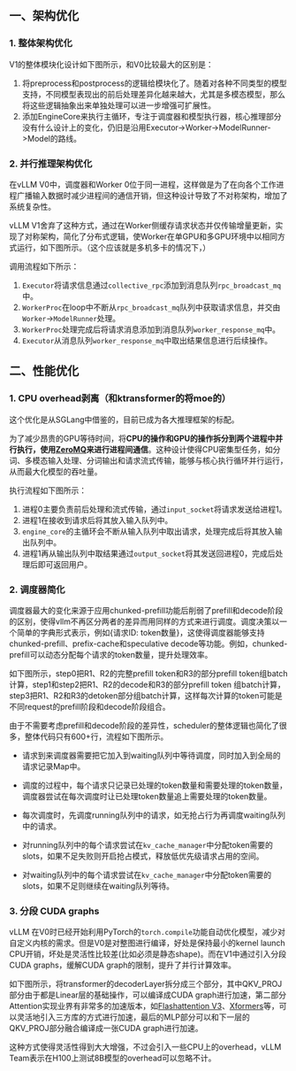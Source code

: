 ## 一、架构优化

### 1. 整体架构优化

V1的整体模块化设计如下图所示，和V0比较最大的区别是：

1. 将preprocess和postprocess的逻辑给模块化了。随着对各种不同类型的模型支持，不同模型表现出的前后处理差异化越来越大，尤其是多模态模型，那么将这些逻辑抽象出来单独处理可以进一步增强可扩展性。
2. 添加EngineCore来执行主循环，专注于调度器和模型执行器，核心推理部分没有什么设计上的变化，仍旧是沿用Executor->Worker->ModelRunner->Model的路线。


### 2. 并行推理架构优化

在vLLM V0中，调度器和Worker 0位于同一进程，这样做是为了在向各个工作进程广播输入数据时减少进程间的通信开销，但这种设计导致了不对称架构，增加了系统复杂性。

vLLM V1舍弃了这种方式，通过在Worker侧缓存请求状态并仅传输增量更新，实现了对称架构，简化了分布式逻辑，使Worker在单GPU和多GPU环境中以相同方式运行，如下图所示。（这个应该就是多机多卡的情况下，）

调用流程如下所示：

1. `Executor`将请求信息通过`collective_rpc`添加到消息队列`rpc_broadcast_mq`中。
2. `WorkerProc`在loop中不断从`rpc_broadcast_mq`队列中获取请求信息，并交由`Worker`->`ModelRunner`处理。
3. `WorkerProc`处理完成后将请求消息添加到消息队列`worker_response_mq`中。
4. `Executor`从消息队列`worker_response_mq`中取出结果信息进行后续操作。


## 二、性能优化

### 1. CPU overhead剥离（和ktransformer的将moe的）

这个优化是从SGLang中借鉴的，目前已成为各大推理框架的标配。

为了减少昂贵的GPU等待时间，将**CPU的操作和GPU的操作拆分到两个进程中并行执行，使用[ZeroMQ](https://zhida.zhihu.com/search?content_id=253989199&content_type=Article&match_order=1&q=ZeroMQ&zhida_source=entity)来进行进程间通信**。这种设计使得CPU密集型任务，如分词、多模态输入处理、分词输出和请求流式传输，能够与核心执行循环并行运行，从而最大化模型的吞吐量。

执行流程如下图所示：

1. 进程0主要负责前后处理和流式传输，通过`input_socket`将请求发送给进程1。
2. 进程1在接收到请求后将其放入输入队列中。
3. `engine_core`的主循环会不断从输入队列中取出请求，处理完成后将其放入输出队列中。
4. 进程1再从输出队列中取结果通过`output_socket`将其发送回进程0，完成后处理后即可返回用户。


### **2. 调度器简化**

调度器最大的变化来源于应用chunked-prefill功能后削弱了prefill和decode阶段的区别，使得vllm不再区分两者的差异而用同样的方式来进行调度。调度决策以一个简单的字典形式表示，例如{请求ID: token数量}，这使得调度器能够支持chunked-prefill、prefix-cache和speculative decode等功能。例如，chunked-prefill可以动态分配每个请求的token数量，提升处理效率。

如下图所示，step0把R1、R2的完整prefill token和R3的部分prefill token组batch计算，step1和step2把R1、R2的decode和R3的部分prefill token 组batch计算， step3把R1、R2和R3的detoken部分组batch计算，这样每次计算的token可能是不同request的prefill阶段和decode阶段组合。


由于不需要考虑prefill和decode阶段的差异性，scheduler的整体逻辑也简化了很多，整体代码只有600+行，流程如下图所示。

- 请求到来调度器需要把它加入到waiting队列中等待调度，同时加入到全局的请求记录Map中。
- 调度的过程中，每个请求只记录已处理的token数量和需要处理的token数量，调度器尝试在每次调度时让已处理token数量追上需要处理的token数量。
- 每次调度时，先调度running队列中的请求，如无抢占行为再调度waiting队列中的请求。

- 对running队列中的每个请求尝试在`kv_cache_manager`中分配token需要的slots，如果不足失败则开启抢占模式，释放低优先级请求占用的空间。
- 对waiting队列中的每个请求尝试在`kv_cache_manager`中分配token需要的slots，如果不足则继续在waiting队列等待。

### **3. 分段 CUDA graphs**

vLLM 在V0时已经开始利用PyTorch的`torch.compile`功能自动优化模型，减少对自定义内核的需求。但是V0是对整图进行编译，好处是保持最小的kernel launch CPU开销，坏处是灵活性比较差(比如必须是静态shape)。而在V1中通过引入分段CUDA graphs，缓解CUDA graph的限制，提升了并行计算效率。

如下图所示，将transformer的decoderLayer拆分成三个部分，其中QKV_PROJ部分由于都是Linear层的基础操作，可以编译成CUDA graph进行加速，第二部分Attention实现业界有非常多的加速版本，如[Flashattention V3](https://zhida.zhihu.com/search?content_id=253989199&content_type=Article&match_order=1&q=Flashattention+V3&zhida_source=entity)、[Xformers](https://zhida.zhihu.com/search?content_id=253989199&content_type=Article&match_order=1&q=Xformers&zhida_source=entity)等，可以灵活地引入三方库的方式进行加速，最后的MLP部分可以和下一层的QKV_PROJ部分融合编译成一张CUDA graph进行加速。

这种方式使得灵活性得到大大增强，不过会引入一些CPU上的overhead，vLLM Team表示在H100上测试8B模型的overhead可以忽略不计。